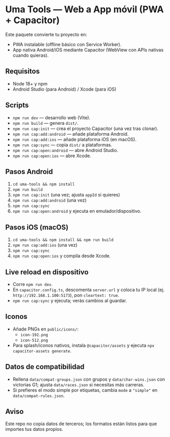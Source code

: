 # Uma Tools — Web a App móvil (PWA + Capacitor)

Este paquete convierte tu proyecto en:
- PWA instalable (offline básico con Service Worker).
- App nativa Android/iOS mediante Capacitor (WebView con APIs nativas cuando quieras).

## Requisitos
- Node 18+ y npm
- Android Studio (para Android) / Xcode (para iOS)

## Scripts
- `npm run dev` — desarrollo web (Vite).
- `npm run build` — genera `dist/`.
- `npm run cap:init` — crea el proyecto Capacitor (una vez tras clonar).
- `npm run cap:add:android` — añade plataforma Android.
- `npm run cap:add:ios` — añade plataforma iOS (en macOS).
- `npm run cap:sync` — copia `dist/` a plataformas.
- `npm run cap:open:android` — abre Android Studio.
- `npm run cap:open:ios` — abre Xcode.

## Pasos Android
1. `cd uma-tools && npm install`
2. `npm run build`
3. `npm run cap:init` (una vez; ajusta `appId` si quieres)
4. `npm run cap:add:android` (una vez)
5. `npm run cap:sync`
6. `npm run cap:open:android` y ejecuta en emulador/dispositivo.

## Pasos iOS (macOS)
1. `cd uma-tools && npm install && npm run build`
2. `npm run cap:add:ios` (una vez)
3. `npm run cap:sync`
4. `npm run cap:open:ios` y compila desde Xcode.

## Live reload en dispositivo
- Corre `npm run dev`.
- En `capacitor.config.ts`, descomenta `server.url` y coloca tu IP local (ej. `http://192.168.1.100:5173`), pon `cleartext: true`.
- `npm run cap:sync` y ejecuta; verás cambios al guardar.

## Iconos
- Añade PNGs en `public/icons/`:
  - `icon-192.png`
  - `icon-512.png`
- Para splash/íconos nativos, instala `@capacitor/assets` y ejecuta `npx capacitor-assets generate`.

## Datos de compatibilidad
- Rellena `data/compat-groups.json` con grupos y `data/char-wins.json` con victorias G1; ajusta `data/races.json` si necesitas más carreras.
- Si prefieres el modo simple por etiquetas, cambia `mode` a `"simple"` en `data/compat-rules.json`.

## Aviso
Este repo no copia datos de terceros; los formatos están listos para que importes tus datos propios.